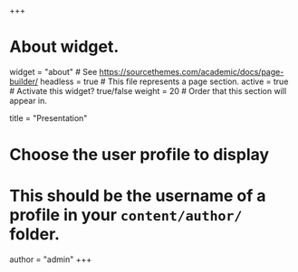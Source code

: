 +++
# About widget.
widget = "about"  # See https://sourcethemes.com/academic/docs/page-builder/
headless = true  # This file represents a page section.
active = true  # Activate this widget? true/false
weight = 20  # Order that this section will appear in.

title = "Presentation"

# Choose the user profile to display
# This should be the username of a profile in your `content/author/` folder.
author = "admin"
+++
